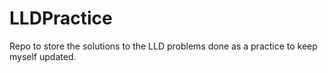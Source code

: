 # LLDPractice
Repo to store the solutions to the LLD problems done as a practice to keep myself updated.

